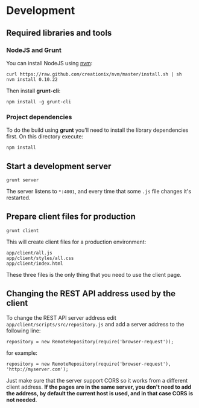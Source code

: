 # Development

## Required libraries and tools

### NodeJS and Grunt

You can install NodeJS using [nvm](https://github.com/creationix/nvm):

	curl https://raw.github.com/creationix/nvm/master/install.sh | sh
	nvm install 0.10.22

Then install **grunt-cli**:

	npm install -g grunt-cli
	
### Project dependencies

To do the build using **grunt** you'll need to install the library dependencies first. On this directory execute:

	npm install



## Start a development server

	grunt server
	
The server listens to `*:4001`, and every time that some `.js` file changes it's restarted.

## Prepare client files for production

	grunt client
	
This will create client files for a production environment:

	app/client/all.js
	app/client/styles/all.css
	app/client/index.html
	
These three files is the only thing that you need to use the client page.

## Changing the REST API address used by the client

To change the REST API server address edit `app/client/scripts/src/repository.js` and add a server address to the following line:

	repository = new RemoteRepository(require('browser-request'));
	
for example:

	repository = new RemoteRepository(require('browser-request'), 'http://myserver.com');
	
Just make sure that the server support CORS so it works from a different client address. **If the pages are in the same server, you don't need to add the address, by default the current host is used, and in that case CORS is not needed**.


